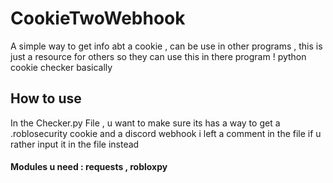 # CookieTwoWebhook
A simple way to get info abt a cookie , can be use in other programs , this is just a resource for others so they can use this in there program ! python cookie checker basically 

## How to use
In the Checker.py File , u want to make sure its has a way to get a .roblosecurity cookie and a discord webhook 
i left a comment in the file if u rather input it in the file instead 

#### Modules u need : requests , robloxpy
